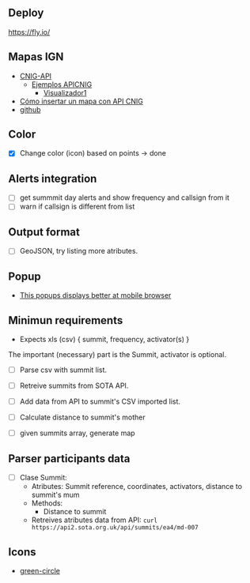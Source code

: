 ## Deploy
https://fly.io/


## Mapas IGN

- [CNIG-API](https://plataforma.idee.es/cnig-api)
  - [Ejemplos APICNIG](https://componentes.cnig.es/GaleriaEjemplos_APICNIG/)
    - [Visualizador1](https://componentes.cnig.es/GaleriaEjemplos_APICNIG/ejemplos/ejemploVisualizador01.html)
- [Cómo insertar un mapa con API CNIG](https://imasgal.com/insertar-un-mapa-con-api-cnig/)
- [github](https://github.com/IGN-CNIG/API-CNIG)

## Color

* [x] Change color (icon) based on points → done

## Alerts integration

* [ ] get summmit day alerts and show frequency and callsign from it
* [ ] warn if callsign is different from list

## Output format

* [ ] GeoJSON, try listing more atributes.

## Popup

* [This popups displays better at mobile browser](https://componentes.cnig.es/GaleriaEjemplos_APICNIG/ejemplos/popupPersonalizadoOL01.html)

## Minimun requirements

* Expects xls (csv)  { summit, frequency, activator(s) }

The important (necessary) part is the Summit, activator is optional.

* [ ] Parse csv with summit list.
* [ ] Retreive summits from SOTA API.
* [ ] Add data from API to summit's CSV imported list.
* [ ] Calculate distance to summit's mother 
* [ ] given summits array, generate map


## Parser participants data

* [ ] Clase Summit:
    - Atributes: Summit reference, coordinates, activators, distance to summit's mum
    - Methods:
        - Distance to summit 
    - Retreives atributes data from API: `curl https://api2.sota.org.uk/api/summits/ea4/md-007`

## Icons

* [green-circle](https://icons8.com/icon/set/green-circle/emoji)

